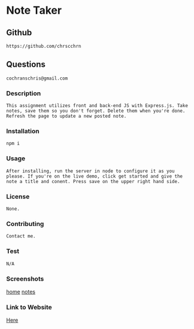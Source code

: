 # Note Taker

    
## Github
    https://github.com/chrscchrn

## Questions
    cochranschris@gmail.com

### Description
    This assignment utilizes front and back-end JS with Express.js. Take notes, save them so you don't forget. Delete them when you're done. Refresh the page to update a new posted note. 

### Installation
    npm i

### Usage
    After installing, run the server in node to configure it as you please. If you're on the live demo, click get started and give the note a title and conent. Press save on the upper right hand side.

### License
    None.

### Contributing
    Contact me.

### Test
    N/A

### Screenshots
[home](screenshots/home.png)
[notes](screenshots/notes.png)

### Link to Website

[Here](http://nameless-wave-47105.herokuapp.com/)